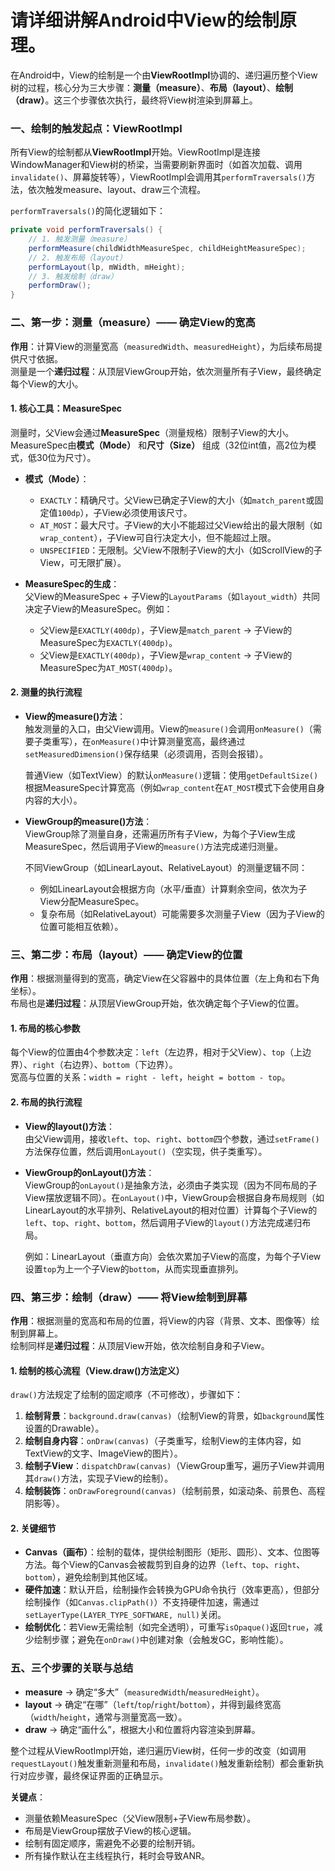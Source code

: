 # 请详细讲解Android中View的绘制原理。

在Android中，View的绘制是一个由**ViewRootImpl**协调的、递归遍历整个View树的过程，核心分为三大步骤：**测量（measure）**、**布局（layout）**、**绘制（draw）**。这三个步骤依次执行，最终将View树渲染到屏幕上。


### 一、绘制的触发起点：ViewRootImpl
所有View的绘制都从**ViewRootImpl**开始。ViewRootImpl是连接WindowManager和View树的桥梁，当需要刷新界面时（如首次加载、调用`invalidate()`、屏幕旋转等），ViewRootImpl会调用其`performTraversals()`方法，依次触发measure、layout、draw三个流程。

`performTraversals()`的简化逻辑如下：
```java
private void performTraversals() {
    // 1. 触发测量（measure）
    performMeasure(childWidthMeasureSpec, childHeightMeasureSpec);
    // 2. 触发布局（layout）
    performLayout(lp, mWidth, mHeight);
    // 3. 触发绘制（draw）
    performDraw();
}
```


### 二、第一步：测量（measure）—— 确定View的宽高
**作用**：计算View的测量宽高（`measuredWidth`、`measuredHeight`），为后续布局提供尺寸依据。  
测量是一个**递归过程**：从顶层ViewGroup开始，依次测量所有子View，最终确定每个View的大小。


#### 1. 核心工具：MeasureSpec
测量时，父View会通过**MeasureSpec**（测量规格）限制子View的大小。MeasureSpec由**模式（Mode）** 和**尺寸（Size）** 组成（32位int值，高2位为模式，低30位为尺寸）。

- **模式（Mode）**：
  - `EXACTLY`：精确尺寸。父View已确定子View的大小（如`match_parent`或固定值`100dp`），子View必须使用该尺寸。
  - `AT_MOST`：最大尺寸。子View的大小不能超过父View给出的最大限制（如`wrap_content`），子View可自行决定大小，但不能超过上限。
  - `UNSPECIFIED`：无限制。父View不限制子View的大小（如ScrollView的子View，可无限扩展）。

- **MeasureSpec的生成**：  
  父View的MeasureSpec + 子View的`LayoutParams`（如`layout_width`）共同决定子View的MeasureSpec。例如：  
  - 父View是`EXACTLY(400dp)`，子View是`match_parent` → 子View的MeasureSpec为`EXACTLY(400dp)`。  
  - 父View是`EXACTLY(400dp)`，子View是`wrap_content` → 子View的MeasureSpec为`AT_MOST(400dp)`。  


#### 2. 测量的执行流程
- **View的measure()方法**：  
  触发测量的入口，由父View调用。View的`measure()`会调用`onMeasure()`（需要子类重写），在`onMeasure()`中计算测量宽高，最终通过`setMeasuredDimension()`保存结果（必须调用，否则会报错）。

  普通View（如TextView）的默认`onMeasure()`逻辑：使用`getDefaultSize()`根据MeasureSpec计算宽高（例如`wrap_content`在`AT_MOST`模式下会使用自身内容的大小）。

- **ViewGroup的measure()方法**：  
  ViewGroup除了测量自身，还需遍历所有子View，为每个子View生成MeasureSpec，然后调用子View的`measure()`方法完成递归测量。

  不同ViewGroup（如LinearLayout、RelativeLayout）的测量逻辑不同：  
  - 例如LinearLayout会根据方向（水平/垂直）计算剩余空间，依次为子View分配MeasureSpec。  
  - 复杂布局（如RelativeLayout）可能需要多次测量子View（因为子View的位置可能相互依赖）。  


### 三、第二步：布局（layout）—— 确定View的位置
**作用**：根据测量得到的宽高，确定View在父容器中的具体位置（左上角和右下角坐标）。  
布局也是**递归过程**：从顶层ViewGroup开始，依次确定每个子View的位置。


#### 1. 布局的核心参数
每个View的位置由4个参数决定：`left`（左边界，相对于父View）、`top`（上边界）、`right`（右边界）、`bottom`（下边界）。  
宽高与位置的关系：`width = right - left`，`height = bottom - top`。


#### 2. 布局的执行流程
- **View的layout()方法**：  
  由父View调用，接收`left`、`top`、`right`、`bottom`四个参数，通过`setFrame()`方法保存位置，然后调用`onLayout()`（空实现，供子类重写）。

- **ViewGroup的onLayout()方法**：  
  ViewGroup的`onLayout()`是抽象方法，必须由子类实现（因为不同布局的子View摆放逻辑不同）。在`onLayout()`中，ViewGroup会根据自身布局规则（如LinearLayout的水平排列、RelativeLayout的相对位置）计算每个子View的`left`、`top`、`right`、`bottom`，然后调用子View的`layout()`方法完成递归布局。

  例如：LinearLayout（垂直方向）会依次累加子View的高度，为每个子View设置`top`为上一个子View的`bottom`，从而实现垂直排列。


### 四、第三步：绘制（draw）—— 将View绘制到屏幕
**作用**：根据测量的宽高和布局的位置，将View的内容（背景、文本、图像等）绘制到屏幕上。  
绘制同样是**递归过程**：从顶层View开始，依次绘制自身和子View。


#### 1. 绘制的核心流程（View.draw()方法定义）
`draw()`方法规定了绘制的固定顺序（不可修改），步骤如下：
1. **绘制背景**：`background.draw(canvas)`（绘制View的背景，如`background`属性设置的Drawable）。  
2. **绘制自身内容**：`onDraw(canvas)`（子类重写，绘制View的主体内容，如TextView的文字、ImageView的图片）。  
3. **绘制子View**：`dispatchDraw(canvas)`（ViewGroup重写，遍历子View并调用其`draw()`方法，实现子View的绘制）。  
4. **绘制装饰**：`onDrawForeground(canvas)`（绘制前景，如滚动条、前景色、高程阴影等）。  


#### 2. 关键细节
- **Canvas（画布）**：绘制的载体，提供绘制图形（矩形、圆形）、文本、位图等方法。每个View的Canvas会被裁剪到自身的边界（`left`、`top`、`right`、`bottom`），避免绘制到其他区域。  
- **硬件加速**：默认开启，绘制操作会转换为GPU命令执行（效率更高），但部分绘制操作（如`Canvas.clipPath()`）不支持硬件加速，需通过`setLayerType(LAYER_TYPE_SOFTWARE, null)`关闭。  
- **绘制优化**：若View无需绘制（如完全透明），可重写`isOpaque()`返回`true`，减少绘制步骤；避免在`onDraw()`中创建对象（会触发GC，影响性能）。  


### 五、三个步骤的关联与总结
- **measure** → 确定“多大”（`measuredWidth`/`measuredHeight`）。  
- **layout** → 确定“在哪”（`left`/`top`/`right`/`bottom`），并得到最终宽高（`width`/`height`，通常与测量宽高一致）。  
- **draw** → 确定“画什么”，根据大小和位置将内容渲染到屏幕。  

整个过程从ViewRootImpl开始，递归遍历View树，任何一步的改变（如调用`requestLayout()`触发重新测量和布局，`invalidate()`触发重新绘制）都会重新执行对应步骤，最终保证界面的正确显示。


**关键点**：  
- 测量依赖MeasureSpec（父View限制+子View布局参数）。  
- 布局是ViewGroup摆放子View的核心逻辑。  
- 绘制有固定顺序，需避免不必要的绘制开销。  
- 所有操作默认在主线程执行，耗时会导致ANR。